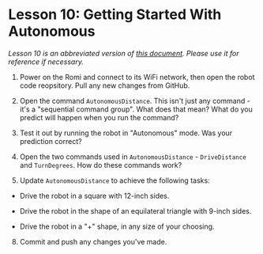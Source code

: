 # Lesson 10: Getting Started With Autonomous

*Lesson 10 is an abbreviated version of [this document](https://github.com/czbeatty/FRC-Romi-Programming-Course/blob/main/Lessons/Romi%20Lesson%2010%20-%20Autonomous%20Commands.pdf). Please use it for reference if necessary.*

1. Power on the Romi and connect to its WiFi network, then open the robot code reopsitory. Pull any new changes from GitHub.

2. Open the command `AutonomousDistance`. This isn't just any command - it's a "sequential command group". What does that mean? What do you predict will happen when you run the command?

3. Test it out by running the robot in "Autonomous" mode. Was your prediction correct?

4. Open the two commands used in `AutonomousDistance` - `DriveDistance` and `TurnDegrees`. How do these commands work?

5. Update `AutonomousDistance` to achieve the following tasks:

  * Drive the robot in a square with 12-inch sides.

  * Drive the robot in the shape of an equilateral triangle with 9-inch sides.

  * Drive the robot in a "+" shape, in any size of your choosing.

8. Commit and push any changes you've made.